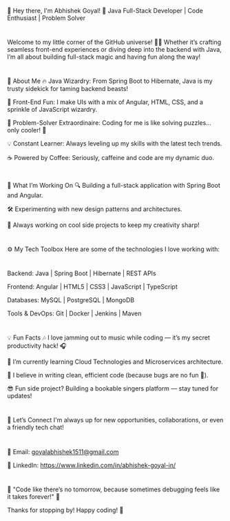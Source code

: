 👋 Hey there, I'm Abhishek Goyal!
🎯 Java Full-Stack Developer | Code Enthusiast | Problem Solver
#
Welcome to my little corner of the GitHub universe! 👨‍💻 Whether it’s crafting seamless front-end experiences or diving deep into the backend with Java, I’m all about building full-stack magic and having fun along the way!
#
🚀 About Me
🔥 Java Wizardry: From Spring Boot to Hibernate, Java is my trusty sidekick for taming backend beasts!

🎨 Front-End Fun: I make UIs with a mix of Angular, HTML, CSS, and a sprinkle of JavaScript wizardry.

🎯 Problem-Solver Extraordinaire: Coding for me is like solving puzzles... only cooler! 🧩

💡 Constant Learner: Always leveling up my skills with the latest tech trends.

☕ Powered by Coffee: Seriously, caffeine and code are my dynamic duo.
#
💼 What I’m Working On
🔍 Building a full-stack application with Spring Boot and Angular.

🛠️ Experimenting with new design patterns and architectures.

🚧 Always working on cool side projects to keep my creativity sharp!
#
⚙️ My Tech Toolbox
Here are some of the technologies I love working with:
#
Backend:
Java | Spring Boot | Hibernate | REST APIs

Frontend:
Angular | HTML5 | CSS3 | JavaScript | TypeScript

Databases:
MySQL | PostgreSQL | MongoDB

Tools & DevOps:
Git | Docker | Jenkins | Maven
#
💡 Fun Facts
🎶 I love jamming out to music while coding — it’s my secret productivity hack! 🎧

🌱 I’m currently learning Cloud Technologies and Microservices architecture.

🚀 I believe in writing clean, efficient code (because bugs are no fun 🐞).

😎 Fun side project? Building a bookable singers platform — stay tuned for updates!
#
🤝 Let’s Connect
I'm always up for new opportunities, collaborations, or even a friendly tech chat!
#
📧 Email: goyalabhishek1511@gmail.com

💼 LinkedIn: https://www.linkedin.com/in/abhishek-goyal-in/
#
🚨 "Code like there’s no tomorrow, because sometimes debugging feels like it takes forever!" 🔧

Thanks for stopping by! Happy coding! 🚀
